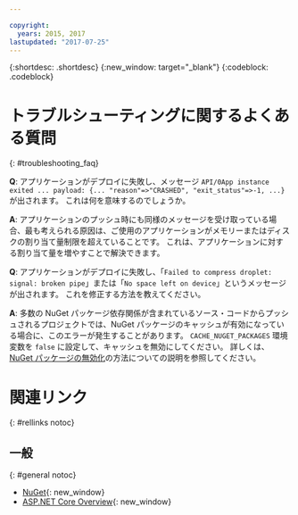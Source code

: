 ```yaml
---

copyright:
  years: 2015, 2017
lastupdated: "2017-07-25"
---
```


{:shortdesc: .shortdesc}
{:new_window: target="_blank"}
{:codeblock: .codeblock}


# トラブルシューティングに関するよくある質問
{: #troubleshooting_faq}

**Q**: アプリケーションがデプロイに失敗し、メッセージ `API/0App instance exited ... payload: {... "reason"=>"CRASHED", "exit_status"=>-1, ...}` が出されます。  これは何を意味するのでしょうか。

**A**: アプリケーションのプッシュ時にも同様のメッセージを受け取っている場合、最も考えられる原因は、ご使用のアプリケーションがメモリーまたはディスクの割り当て量制限を超えていることです。  これは、アプリケーションに対する割り当て量を増やすことで解決できます。

**Q**: アプリケーションがデプロイに失敗し、「`Failed to compress droplet: signal: broken pipe`」または「`No space left on device`」というメッセージが出されます。  これを修正する方法を教えてください。

**A**: 多数の NuGet パッケージ依存関係が含まれているソース・コードからプッシュされるプロジェクトでは、NuGet パッケージのキャッシュが有効になっている場合に、このエラーが発生することがあります。  `CACHE_NUGET_PACKAGES` 環境変数を `false` に設定して、キャッシュを無効にしてください。 詳しくは、[NuGet パッケージの無効化](diablingNuGet.md)の方法についての説明を参照してください。

# 関連リンク
{: #rellinks notoc}
## 一般
{: #general notoc}
* [NuGet](https://docs.nuget.org/Consume/Overview){: new_window}
* [ASP.NET Core Overview](http://docs.asp.net/en/latest/conceptual-overview/aspnet.html){: new_window}
